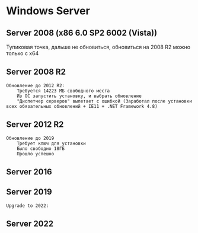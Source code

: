 # Windows Server
## Server 2008 (x86 6.0 SP2 6002 (Vista))
Тупиковая точка, дальше не обновиться, обновиться на 2008 R2 можно только с x64

## Server 2008 R2
    Обновление до 2012 R2:
        Требуется 14223 МБ свободного места
        Из ОС запустить установку, и выбрать обновление
        "Диспетчер серверов" вылетает с ошибкой (Заработал после установки всех обязательных обновлений + IE11 + .NET Framework 4.8)

## Server 2012 R2
    Обновление до 2019
        Требует ключ для установки
        Было свободно 18ГБ
        Прошло успешно

## Server 2016

## Server 2019
    Upgrade to 2022:

## Server 2022
